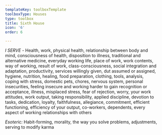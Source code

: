 ```yaml
---
templateKey: toolboxTemplate
toolboxType: Houses
type: toolbox
title: Sixth House
icon: '6'
order: 6

---
```

_I SERVE_ - Health, work, physical health, relationship between body and mind, consciousness of health, disposition to illness, traditional and alternative medicine, everyday working life, place of work, work contents, way of working, result of work, class-consciousness, social integration and adaptation, productivity, services willingly given, dut assumed or assigned, hygiene, nutrition, healing, food preparation, clothing, tools, analysis, coping with stress, domestic pets, chores, nervous system, personal insecurities, feeling insecure and working harder to gain recognition or acceptance, illness, misplaced stress, fear of rejection, worry, your work attitudes, work output, taking responsibility, applied discipline, devotion to tasks, dedication, loyalty, faithfulness, allegiance, commitment, efficient functioning, efficiency of your output, co-workers, dependents, every aspect of working relationships with others


_Esoteric:_ Habit-forming, morality, the way you solve problems, adjustments, serving to modify karma
